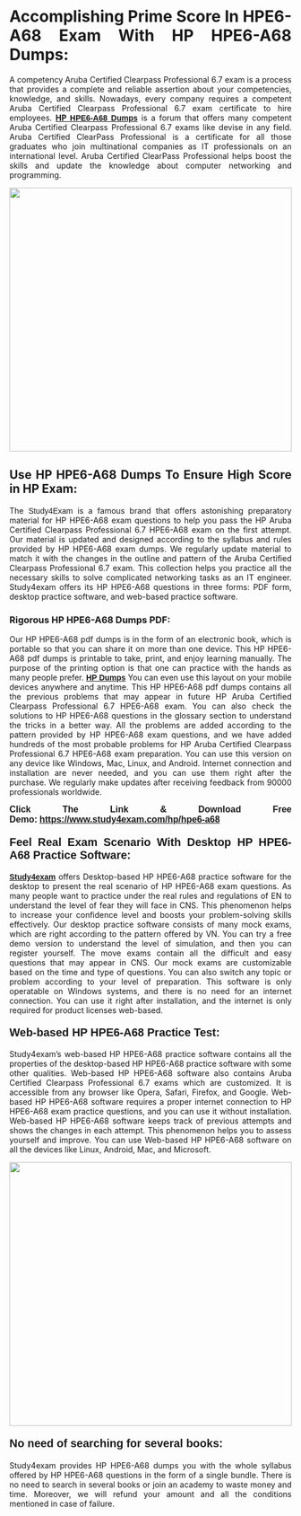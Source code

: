 <h1 style="text-align: justify;"><strong>Accomplishing Prime Score In HPE6-A68 Exam With HP HPE6-A68 Dumps:</strong></h1>

<p style="text-align: justify;">A competency Aruba Certified Clearpass Professional 6.7 exam is a process that provides a complete and reliable assertion about your competencies, knowledge, and skills. Nowadays, every company requires a competent Aruba Certified Clearpass Professional 6.7 exam certificate to hire employees. <a href="https://www.study4exam.com/hp/hpe6-a68-valid-dumps"><strong>HP <span style="font-family:Verdana,Geneva,sans-serif;">HPE6-A68 Dumps</span></strong></a> is a forum that offers many competent Aruba Certified Clearpass Professional 6.7 exams like devise in any field. Aruba Certified ClearPass Professional is a certificate for all those graduates who join multinational companies as IT professionals on an international level. Aruba Certified ClearPass Professional helps boost the skills and update the knowledge about computer networking and programming.</p>

<p style="text-align: justify;"><a href="https://www.study4exam.com/hp/hpe6-a68"><img alt="" src="https://lh3.googleusercontent.com/pw/AL9nZEVlv7Ske_7_4HBAyUdTuN-7WvZcN6USfD6boPasgRTsSOgYJDiupUICTUV6X1uu6AGge2hWciDKxhKOVo3NFQUTTQUskCQl05KIpPWzKoMrqE_mCRGOXTps-Wcp07HSL0DIbWWBcBIFUI3Ea8n_KHg=w1659-h933-no" style="width: 100%; height: 470px;" /></a></p>

<h2 style="text-align: justify;"><strong>Use HP HPE6-A68 Dumps To Ensure High Score in HP Exam:</strong></h2>

<p style="text-align: justify;">The <span style="font-family:Lucida Sans Unicode,Lucida Grande,sans-serif;">Study4Exam</span> is a famous brand that offers astonishing preparatory material for HP HPE6-A68 exam questions to help you pass the HP Aruba Certified Clearpass Professional 6.7 HPE6-A68 exam on the first attempt. Our material is updated and designed according to the syllabus and rules provided by HP HPE6-A68 exam dumps. We regularly update material to match it with the changes in the outline and pattern of the Aruba Certified Clearpass Professional 6.7 exam. This collection helps you practice all the necessary skills to solve complicated networking tasks as an IT engineer. Study4exam offers its HP HPE6-A68 questions in three forms: PDF form, desktop practice software, and web-based practice software. </p>

<h3 style="text-align: justify;"><strong>Rigorous HP HPE6-A68 Dumps PDF:</strong></h3>

<p style="text-align: justify;">Our HP HPE6-A68 pdf dumps is in the form of an electronic book, which is portable so that you can share it on more than one device. This HP HPE6-A68 pdf dumps is printable to take, print, and enjoy learning manually. The purpose of the printing option is that one can practice with the hands as many people prefer. <a href="https://www.study4exam.com/hp-exams"><span style="font-family:Lucida Sans Unicode,Lucida Grande,sans-serif;"><strong>HP Dumps</strong></span></a> You can even use this layout on your mobile devices anywhere and anytime. This HP HPE6-A68 pdf dumps contains all the previous problems that may appear in future HP Aruba Certified Clearpass Professional 6.7 HPE6-A68 exam. You can also check the solutions to HP HPE6-A68 questions in the glossary section to understand the tricks in a better way. All the problems are added according to the pattern provided by HP HPE6-A68 exam questions, and we have added hundreds of the most probable problems for HP Aruba Certified Clearpass Professional 6.7 HPE6-A68 exam preparation. You can use this version on any device like Windows, Mac, Linux, and Android. Internet connection and installation are never needed, and you can use them right after the purchase. We regularly make updates after receiving feedback from 90000 professionals worldwide.</p>

<p style="text-align: justify;"><span style="font-family:Lucida Sans Unicode,Lucida Grande,sans-serif;"><strong><span style="font-size:16px;">Click The Link & Download Free Demo:</span></strong></span> <strong><span style="font-family:Lucida Sans Unicode,Lucida Grande,sans-serif;"><span style="font-size:16px;"><a href="https://www.study4exam.com/hp/hpe6-a68">https://www.study4exam.com/hp/hpe6-a68</a></span></span></strong></p>

<h4 style="text-align: justify;"><strong><span style="font-family:Lucida Sans Unicode,Lucida Grande,sans-serif;"><span style="font-size:20px;">Feel Real Exam Scenario With Desktop HP HPE6-A68 Practice Software:</span></span></strong></h4>

<p style="text-align: justify;"><a href="https://www.study4exam.com/"><span style="font-family:Verdana,Geneva,sans-serif;"><strong>Study4exam</strong></span></a> offers Desktop-based HP HPE6-A68 practice software for the desktop to present the real scenario of HP HPE6-A68 exam questions. As many people want to practice under the real rules and regulations of EN to understand the level of fear they will face in CNS. This phenomenon helps to increase your confidence level and boosts your problem-solving skills effectively. Our desktop practice software consists of many mock exams, which are right according to the pattern offered by VN. You can try a free demo version to understand the level of simulation, and then you can register yourself. The move exams contain all the difficult and easy questions that may appear in CNS. Our mock exams are customizable based on the time and type of questions. You can also switch any topic or problem according to your level of preparation. This software is only operatable on Windows systems, and there is no need for an internet connection. You can use it right after installation, and the internet is only required for product licenses web-based. </p>

<h4 style="text-align: justify;"><span style="font-family:Lucida Sans Unicode,Lucida Grande,sans-serif;"><strong><span style="font-size:20px;">Web-based HP HPE6-A68 Practice Test:</span></strong></span></h4>

<p style="text-align: justify;">Study4exam’s web-based HP HPE6-A68 practice software contains all the properties of the desktop-based HP HPE6-A68 practice software with some other qualities. Web-based HP HPE6-A68 software also contains Aruba Certified Clearpass Professional 6.7 exams which are customized. It is accessible from any browser like Opera, Safari, Firefox, and Google. Web-based HP HPE6-A68 software requires a proper internet connection to HP HPE6-A68 exam practice questions, and you can use it without installation. Web-based HP HPE6-A68 software keeps track of previous attempts and shows the changes in each attempt. This phenomenon helps you to assess yourself and improve. You can use Web-based HP HPE6-A68 software on all the devices like Linux, Android, Mac, and Microsoft.</p>

<p style="text-align: center;"><a href="https://www.study4exam.com/hp/hpe6-a68"><img alt="" src="https://lh3.googleusercontent.com/pw/AL9nZEUUSkRyvc4gudeH81RsLWSZLUIhDbbix90UQ4Nknl42MiPXhE2WvgE6ynXQK8mQ23j1q8BlcR3zkz-sugUKDhmp-cvdF7FN6gsDIAW958mBJ52F35JmoMau5RsT1NIRYA6usGyWQMtl6sjcUF3Hd-w=w1659-h933-no" style="width: 100%; height: 470px;" /></a></p>

<h4 style="text-align: justify;"><span style="font-family:Lucida Sans Unicode,Lucida Grande,sans-serif;"><strong><span style="font-size:20px;">No need of searching for several books:</span></strong></span></h4>

<p style="text-align: justify;">Study4exam provides HP HPE6-A68 dumps you with the whole syllabus offered by HP HPE6-A68 questions in the form of a single bundle. There is no need to search in several books or join an academy to waste money and time. Moreover, we will refund your amount and all the conditions mentioned in case of failure.</p>
